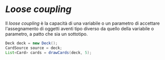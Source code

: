 # _Loose coupling_
Il _loose coupling_ è la capacità di una variabile o un parametro di accettare l'assegnamento di oggetti aventi tipo diverso da quello della variabile o parametro, a patto che sia un sottotipo.

```java
Deck deck = new Deck();
CardSource source = deck;
List<Card> cards = drawCards(deck, 5);
```
